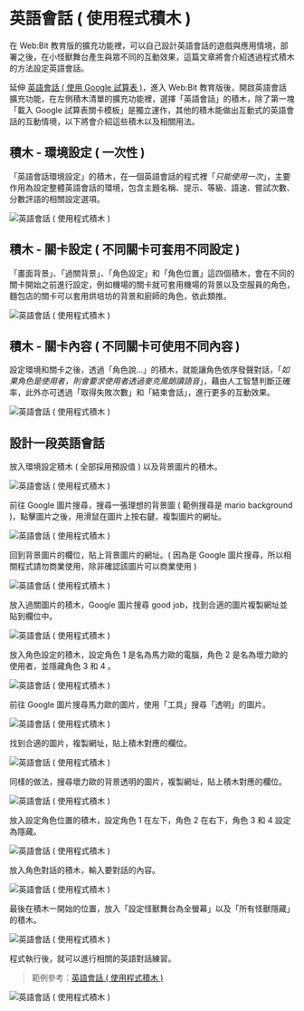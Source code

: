# 英語會話 ( 使用程式積木 )

在 Web:Bit 教育版的擴充功能裡，可以自己設計英語會話的遊戲與應用情境，部署之後，在小怪獸舞台產生與眾不同的互動效果，這篇文章將會介紹透過程式積木的方法設定英語會話。

延伸 [英語會話 ( 使用 Google 試算表 )](english-spread-sheet.html)，進入 Web:Bit 教育版後，開啟英語會話擴充功能，在左側積木清單的擴充功能裡，選擇「英語會話」的積木，除了第一塊「載入 Google 試算表關卡模板」是獨立運作，其他的積木能做出互動式的英語會話的互動情境，以下將會介紹這些積木以及相關用法。

## 積木 - 環境設定 ( 一次性 )

「英語會話環境設定」的積木，在一個英語會話的程式裡「*只能使用一次*」，主要作用為設定整體英語會話的環境，包含主題名稱、提示、等級、語速、嘗試次數、分數評語的相關設定選項。

![英語會話 ( 使用程式積木 )](../../../../media/zh-cn/education/extension/english-blockly-02.jpg)

## 積木 - 關卡設定 ( 不同關卡可套用不同設定 )

「畫面背景」、「過關背景」、「角色設定」和「角色位置」這四個積木，會在不同的關卡開始之前進行設定，例如機場的關卡就可套用機場的背景以及空服員的角色，麵包店的關卡可以套用烘培坊的背景和廚師的角色，依此類推。

![英語會話 ( 使用程式積木 )](../../../../media/zh-cn/education/extension/english-blockly-03.jpg)

## 積木 - 關卡內容  ( 不同關卡可使用不同內容 )

設定環境和關卡之後，透過「角色說...」的積木，就能讓角色依序發聲對話，「*如果角色是使用者，則會要求使用者透過麥克風朗讀語音*」，藉由人工智慧判斷正確率，此外亦可透過「取得失敗次數」和「結束會話」，進行更多的互動效果。

![英語會話 ( 使用程式積木 )](../../../../media/zh-cn/education/extension/english-blockly-04.jpg)

## 設計一段英語會話

放入環境設定積木 ( 全部採用預設值 ) 以及背景圖片的積木。

![英語會話 ( 使用程式積木 )](../../../../media/zh-cn/education/extension/english-blockly-05.jpg)

前往 Google 圖片搜尋，搜尋一張理想的背景圖 ( 範例搜尋是 mario background )，點擊圖片之後，用滑鼠在圖片上按右鍵，複製圖片的網址。

![英語會話 ( 使用程式積木 )](../../../../media/zh-cn/education/extension/english-blockly-06.jpg)

回到背景圖片的欄位，貼上背景圖片的網址。( 因為是 Google 圖片搜尋，所以相關程式請勿商業使用，除非確認該圖片可以商業使用 )

![英語會話 ( 使用程式積木 )](../../../../media/zh-cn/education/extension/english-blockly-07.jpg)

放入過關圖片的積木，Google 圖片搜尋 good job，找到合適的圖片複製網址並貼到欄位中。

![英語會話 ( 使用程式積木 )](../../../../media/zh-cn/education/extension/english-blockly-08.jpg)

放入角色設定的積木，設定角色 1 是名為馬力歐的電腦，角色 2 是名為壞力歐的使用者，並隱藏角色 3 和 4 。

![英語會話 ( 使用程式積木 )](../../../../media/zh-cn/education/extension/english-blockly-09.jpg)

前往 Google 圖片搜尋馬力歐的圖片，使用「工具」搜尋「透明」的圖片。

![英語會話 ( 使用程式積木 )](../../../../media/zh-cn/education/extension/english-blockly-10.jpg)

找到合適的圖片，複製網址，貼上積木對應的欄位。

![英語會話 ( 使用程式積木 )](../../../../media/zh-cn/education/extension/english-blockly-11.jpg)

同樣的做法，搜尋壞力歐的背景透明的圖片，複製網址，貼上積木對應的欄位。

![英語會話 ( 使用程式積木 )](../../../../media/zh-cn/education/extension/english-blockly-12.jpg)

放入設定角色位置的積木，設定角色 1 在左下，角色 2 在右下，角色 3 和 4 設定為隱藏。

![英語會話 ( 使用程式積木 )](../../../../media/zh-cn/education/extension/english-blockly-13.jpg)

放入角色對話的積木，輸入要對話的內容。

![英語會話 ( 使用程式積木 )](../../../../media/zh-cn/education/extension/english-blockly-14.jpg)

最後在積木一開始的位置，放入「設定怪獸舞台為全螢幕」以及「所有怪獸隱藏」的積木。

![英語會話 ( 使用程式積木 )](../../../../media/zh-cn/education/extension/english-blockly-15.jpg)

程式執行後，就可以進行相關的英語對話練習。

> 範例參考：[英語會話 ( 使用程式積木 )](https://kebbi-iot.webduino.io/webbit/?demo=default#rybdKaz5WOaqk)

![英語會話 ( 使用程式積木 )](../../../../media/zh-cn/education/extension/english-blockly-16.jpg)
